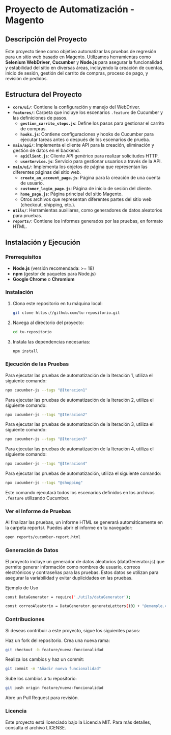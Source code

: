 # Proyecto de Automatización - Magento

## Descripción del Proyecto
Este proyecto tiene como objetivo automatizar las pruebas de regresión para un sitio web basado en Magento. Utilizamos herramientas como **Selenium WebDriver**, **Cucumber** y **Node.js** para asegurar la funcionalidad y estabilidad del sitio en diversas áreas, incluyendo la creación de cuentas, inicio de sesión, gestión del carrito de compras, proceso de pago, y revisión de pedidos.

## Estructura del Proyecto
- **`core/ui/`**: Contiene la configuración y manejo del WebDriver.
- **`features/`**: Carpeta que incluye los escenarios `.feature` de Cucumber y las definiciones de pasos.
  - **`gestion_carrito_steps.js`**: Define los pasos para gestionar el carrito de compras.
  - **`hooks.js`**: Contiene configuraciones y hooks de Cucumber para ejecutar tareas antes o después de los escenarios de prueba.
- **`main/api/`**: Implementa el cliente API para la creación, eliminación y gestión de datos en el backend.
  - **`apiClient.js`**: Cliente API genérico para realizar solicitudes HTTP.
  - **`userService.js`**: Servicio para gestionar usuarios a través de la API.
- **`main/ui/`**: Implementa los objetos de página que representan las diferentes páginas del sitio web.
  - **`create_an_account_page.js`**: Página para la creación de una cuenta de usuario.
  - **`customer_login_page.js`**: Página de inicio de sesión del cliente.
  - **`home_page.js`**: Página principal del sitio Magento.
  - Otros archivos que representan diferentes partes del sitio web (checkout, shipping, etc.).
- **`utils/`**: Herramientas auxiliares, como generadores de datos aleatorios para pruebas.
- **`reports/`**: Contiene los informes generados por las pruebas, en formato HTML.

## Instalación y Ejecución

### Prerrequisitos
- **Node.js** (versión recomendada: >= 18)
- **npm** (gestor de paquetes para Node.js)
- **Google Chrome** o **Chromium**

### Instalación

1. Clona este repositorio en tu máquina local:
   ```bash
   git clone https://github.com/tu-repositorio.git
   ```
2. Navega al directorio del proyecto:
   ```bash
   cd tu-repositorio
   ```
3. Instala las dependencias necesarias:
   ```bash
   npm install
   ```

### Ejecución de las Pruebas

Para ejecutar las pruebas de automatización de la Iteración 1, utiliza el siguiente comando:

```bash
npx cucumber-js --tags "@Iteracion1"
```
Para ejecutar las pruebas de automatización de la Iteración 2, utiliza el siguiente comando:

```bash
npx cucumber-js --tags "@Iteracion2"
```
Para ejecutar las pruebas de automatización de la Iteración 3, utiliza el siguiente comando:

```bash
npx cucumber-js --tags "@Iteracion3"
```
Para ejecutar las pruebas de automatización de la Iteración 4, utiliza el siguiente comando:

```bash
npx cucumber-js --tags "@Iteracion4"
```

Para ejecutar las pruebas de automatización, utiliza el siguiente comando:

```bash
npx cucumber-js --tags "@shopping"
```

Este comando ejecutará todos los escenarios definidos en los archivos `.feature` utilizando Cucumber.

### Ver el Informe de Pruebas
Al finalizar las pruebas, un informe HTML se generará automáticamente en la carpeta reports/. Puedes abrir el informe en tu navegador:

```bash
open reports/cucumber-report.html
```

### Generación de Datos
El proyecto incluye un generador de datos aleatorios (dataGenerator.js) que permite generar información como nombres de usuario, correos electrónicos y contraseñas para las pruebas. Estos datos se utilizan para asegurar la variabilidad y evitar duplicidades en las pruebas.

Ejemplo de Uso


```bash
const DataGenerator = require('./utils/dataGenerator');
```
```bash
const correoAleatorio = DataGenerator.generateLetters(10) + "@example.com";
```

### Contribuciones
Si deseas contribuir a este proyecto, sigue los siguientes pasos:

Haz un fork del repositorio.
Crea una nueva rama:


```bash
git checkout -b feature/nueva-funcionalidad
```

Realiza los cambios y haz un commit:

```bash
git commit -m "Añadir nueva funcionalidad"
```

Sube los cambios a tu repositorio:


```bash
git push origin feature/nueva-funcionalidad
```

Abre un Pull Request para revisión.

### Licencia
Este proyecto está licenciado bajo la Licencia MIT. Para más detalles, consulta el archivo LICENSE.